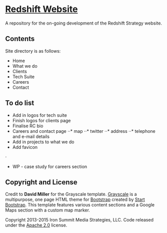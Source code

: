 # [Redshift Website](http://redshiftsc.com/)

A repository for the on-going development of the Redshift Strategy website.

## Contents

Site directory is as follows:

* Home
* What we do
* Clients
* Tech Suite
* Careers
* Contact


## To do list

* Add in logos for tech suite
* Finish logos for clients page
* Finalise RC bio
* Careers and contact page
⋅⋅* map
⋅⋅* twitter
⋅⋅* address
⋅⋅* telephone and e-mail details
* Add in projects to what we do
* Add favicon

⋅


* WP - case study for careers section

## Copyright and License

Credit to **David Miller** for the Grayscale template. [Grayscale](http://startbootstrap.com/template-overviews/grayscale/) is a multipurpose, one page HTML theme for [Bootstrap](http://getbootstrap.com/) created by [Start Bootstrap](http://startbootstrap.com/). This template features various content sections and a Google Maps section with a custom map marker.

Copyright 2013-2015 Iron Summit Media Strategies, LLC. Code released under the [Apache 2.0](https://github.com/IronSummitMedia/startbootstrap-grayscale/blob/gh-pages/LICENSE) license.
